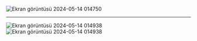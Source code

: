 ![Ekran görüntüsü 2024-05-14 014750](https://github.com/yunusyavuzhanafsar/Simple-Platform-Game/assets/160525505/d22e0e13-565e-4064-94e3-a69f7db05395)

---------------------------------------------------------------------------------------------------

![Ekran görüntüsü 2024-05-14 014938](https://github.com/yunusyavuzhanafsar/Simple-Platform-Game/assets/160525505/4256a957-e6f6-43c7-bd3c-69bb53f6b29d)
![Ekran görüntüsü 2024-05-14 014938](https://github.com/yunusyavuzhanafsar/Simple-Platform-Game/assets/160525505/4256a957-e6f6-43c7-bd3c-69bb53f6b29d)
